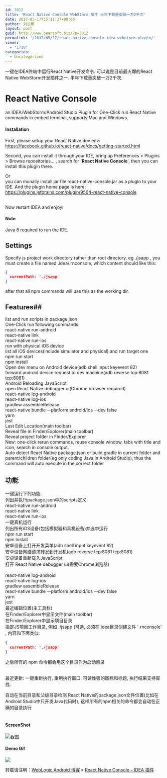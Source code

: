 ```yaml
---
id: 3912
title: 'React Native Console WebStorm 插件 半年下载量突破一万2千次' 
date: 2017-05-17T15:11:27+00:00
author: 刘长炯
layout: post
guid: http://www.beansoft.biz/?p=3912
permalink: '/2017/05/17/react-native-console-idea-webstorm-plugin/'
views:
  - "1718"
categories:
  - Uncategorized
---
```

一键在IDEA终端中运行React Native开发命令. 可以说是目前最火爆的React Native WebStorm开发插件之一. 半年下载量突破一万2千次.

# React Native Console
an IDEA/WebStorm/Android Studio Plugin for One-Click run React Native commands in embed terminal, supports Mac and Windows.

#### Installation
First, please setup your React Native dev env:
https://facebook.github.io/react-native/docs/getting-started.html

Second, you can install it through your IDE, bring up  Preferences > Plugins > Browse repositories... , search for '**React Native Console**',
then you can install this plugin there.<br/>

Or<br/>you can munally install jar file react-native-console.jar as a plugin to your IDE. And the plugin home page is here: https://plugins.jetbrains.com/plugin/9564-react-native-console<br/><br/>

Now restart IDEA and enjoy!


#### Note
Java 8 required to run the IDE.<br/>

## Settings
Specify js project work directory rather than root directory, eg ./jsapp , you must create a file named .idea/.rnconsole, which content should like this:
```json
{
  currentPath: './jsapp'
}
```

after that all npm commands will use this as the working dir.


## Features## 
list and run scripts in package.json<br>
One-Click run following commands:<br/>
react-native run-android<br/>
react-native link<br/>
react-native run-ios<br/>
run with physical iOS device<br/>
list all iOS devices(include simulator and physical) and run target one <br/>
npm run start<br/>
npm install<br/>
Open dev menu on Android device(adb shell input keyevent 82)<br/>
forward android device request to dev machine(adb reverse tcp:8081 tcp:8081)<br/>
Android Reloading JavaScript<br/>
open React Native debugger ui(Chrome browser required)<br/>
react-native log-android<br/>
react-native log-ios<br/>
gradlew assembleRelease<br/>
react-native bundle --platform android/ios --dev false<br/>
yarn<br/>
jest<br/>
Last Edit Location(main toolbar)<br/>
Reveal file in Finder/Explorer(main toolbar)<br/>
Reveal project folder in Finder/Explorer<br/>
New: one-click rerun commands, reuse console window, tabs with title and icon, search in console output.<br/>
Auto detect React Native package.json or build.gradle in current folder and parent/children folder(eg only coding Java in Android Studio),
thus the command will auto execute in the correct folder<br/>




<h2>功能</h2>
一键运行下列功能:<br/>
列出并执行package.json中的scripts定义<br>
react-native run-android<br/>
react-native link<br/>
react-native run-ios<br/>
一键真机运行<br/>
列出所有iOS设备(包括模拟器和真机设备)并选中运行<br/>
npm run start<br/>
npm install<br/>
安卓设备上打开开发菜单(adb shell input keyevent 82)<br/>
安卓设备网络请求转发到开发机(adb reverse tcp:8081 tcp:8081)<br/>
安卓设备重新载入JavaScript<br/>
打开 React Native debugger ui(需要Chrome浏览器)<br/><br/>
react-native log-android<br/>
react-native log-ios<br/>
gradlew assembleRelease<br/>
react-native bundle --platform android/ios --dev false<br/>
yarn<br/>
jest<br/>
最近编辑位置(主工具栏)<br/>
在Finder/Explorer中显示文件(main toolbar)<br/>
在Finder/Explorer中显示项目目录<br/>
指定JS项目工作目录, 例如 ./jsapp (可选, 必须在.idea目录创建文件 `.rnconsole` , 内容和下面类似:

```json
{
  currentPath: './jsapp'
}
```

之后所有的 npm 命令都会用这个目录作为启动目录<br/>
<br/>

最近更新: 一键重新执行, 重用执行窗口, 可读性强的图标和标题, 执行结果支持查找.<br/>

自动在当前目录和父级目录检测 React Native的package.json文件位置(比如在Android Studio中只开发Java代码时), 这样所有的npm相关的命令都会自动在正确的目录执行<br/>
<br/>

#### ScreenShot

![截图](https://raw.githubusercontent.com/beansoftapp/react-native-console/master/screenshot/ReactNativeConsole.png)



#### Demo Gif
![](https://raw.githubusercontent.com/beansoftapp/react-native-console/master/screenshot/rnconsole.gif)



转载请注明：[WebLogic Android 博客](http://www.beansoft.biz) &raquo; [React Native Console &#8211; IDEA 插件](http://www.beansoft.biz/2017/05/17/react-native-console-idea-%e6%8f%92%e4%bb%b6/)
